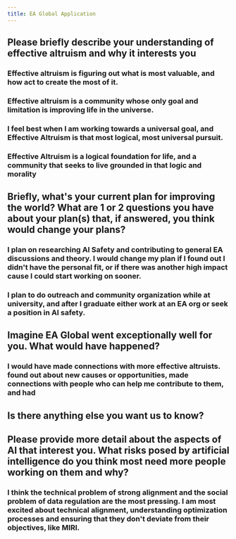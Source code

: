 ```yaml
---
title: EA Global Application
---
```


## Please briefly describe your understanding of effective altruism and why it interests you
### Effective altruism is figuring out what is most valuable, and how act to create the most of it.

### Effective altruism is a community whose only goal and limitation is improving life in the universe.

### I feel best when I am working towards a universal goal, and Effective Altruism is that most logical, most universal pursuit.

### Effective Altruism is a logical foundation for life, and a community that seeks to live grounded in that logic and morality

## Briefly, what's your current plan for improving the world? What are 1 or 2 questions you have about your plan(s) that, if answered, you think would change your plans?
### I plan on researching AI Safety and contributing to general EA discussions and theory. I would change my plan if I found out I didn't have the personal fit, or if there was another high impact cause I could start working on sooner.

### I plan to do outreach and community organization while at university, and after I graduate either work at an EA org or seek a position in AI safety.

## Imagine EA Global went exceptionally well for you. What would have happened?
### I would have made connections with more effective altruists. found out about new causes or opportunities, made connections with people who can help me contribute to them, and had 

## Is there anything else you want us to know?

## Please provide more detail about the aspects of AI that interest you. What risks posed by artificial intelligence do you think most need more people working on them and why?
### I think the technical problem of strong alignment and the social problem of data regulation are the most pressing. I am most excited about technical alignment, understanding optimization processes and ensuring that they don't deviate from their objectives, like MIRI.

### 
